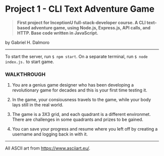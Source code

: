 # Project 1 - CLI Text Adventure Game

> **First project for InceptionU full-stack-developer course. A CLI text-based adventure game, using Node.js, Express.js, API calls, and HTTP. Base code written in JavaScript.**

by Gabriel H. Dalmoro

---

To start the server, run `$ npm start`.
On a separate terminal, run `$ node index.js.` to start game.

### WALKTHROUGH

1. You are a genius game designer who has been developing a revolutionary game for decades and this is your first time testing it.

2. In the game, your consiousness travels to the game, while your body lays still in the real world.

3. The game is a 3X3 grid, and each quadrant is a different environmet. There are challenges in some quadrants and prizes to be gained.

4. You can save your progress and resume where you left off by creating a username and logging back in with it.

---

All ASCII art from <https://www.asciiart.eu/>.
